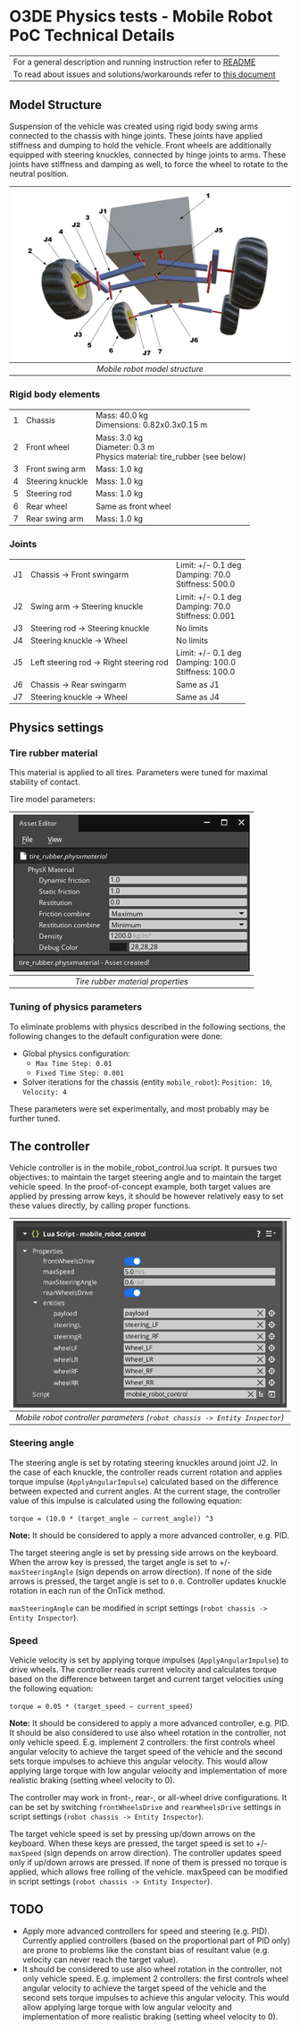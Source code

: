 # O3DE Physics tests - Mobile Robot PoC Technical Details

|   | 
| --| 
|For a general description and running instruction refer to [README](../README.md) |
|To read about issues and solutions/workarounds refer to [this document](Mobile_Robot_Issues.md) |

## Model Structure

Suspension of the vehicle was created using rigid body swing arms connected to the chassis with hinge joints. These joints have applied stiffness and dumping to hold the vehicle. Front wheels are additionally equipped with steering knuckles, connected by hinge joints to arms. These joints have stiffness and damping as well, to force the wheel to rotate to the neutral position.

| ![Mobile robot model structure](mobile_robot_model_structure.png) |
|:--:| 
| *Mobile robot model structure* |

### Rigid body elements

|   |   |   |
| --| --| --|
| 1 | Chassis | Mass: 40.0 kg<br /> Dimensions: 0.82x0.3x0.15 m |
| 2 | Front wheel | Mass: 3.0 kg<br /> Diameter: 0.3 m<br />Physics material: tire_rubber (see below) |
| 3 | Front swing arm | Mass: 1.0 kg |
| 4 | Steering knuckle | Mass: 1.0 kg |
| 5 | Steering rod | Mass: 1.0 kg |
| 6 | Rear wheel | Same as front wheel |
| 7 | Rear swing arm | Mass: 1.0 kg |

### Joints

|   |   |   |
| --| --| --|
| J1 | Chassis -> Front swingarm |  Limit: +/- 0.1 deg<br />Damping: 70.0<br />Stiffness: 500.0 |
| J2 | Swing arm -> Steering knuckle |  Limit: +/- 0.1 deg<br />Damping: 70.0<br />Stiffness: 0.001 |
| J3 | Steering rod -> Steering knuckle |   No limits |
| J4 | Steering knuckle -> Wheel |  No limits |
| J5 | Left steering rod -> Right steering rod | Limit: +/- 0.1 deg<br />Damping: 100.0<br />Stiffness: 100.0 |
| J6 | Chassis -> Rear swingarm |   Same as J1 |
| J7 | Steering knuckle -> Wheel |  Same as J4 |

## Physics settings 

### Tire rubber material

This material is applied to all tires. Parameters were tuned for maximal stability of contact. 

Tire model parameters:

| ![Tire rubber material properties](tire_physics_material.png) |
|:--:| 
| *Tire rubber material properties* |


### Tuning of physics parameters

To eliminate problems with physics described in the following sections, the following changes to the default configuration were done:
- Global physics configuration: 
    - `Max Time Step: 0.01`
    - `Fixed Time Step: 0.001`
- Solver iterations for the chassis (entity `mobile_robot`): `Position: 10`, `Velocity: 4`

These parameters were set experimentally, and most probably may be further tuned. 

## The controller

Vehicle controller is in the mobile_robot_control.lua script. It pursues two objectives: to maintain the target steering angle and to maintain the target vehicle speed. In the proof-of-concept example, both target values are applied by pressing arrow keys, it should be however relatively easy to set these values directly, by calling proper functions.

| ![Mobile robot controller parameters](controller_settings.png) |
|:--:| 
| *Mobile robot controller parameters (`robot chassis -> Entity Inspector`)* |

### Steering angle

The steering angle is set by rotating steering knuckles around joint J2. In the case of each knuckle, the controller reads current rotation and applies torque impulse (`ApplyAngularImpulse`) calculated based on the difference between expected and current angles. At the current stage, the controller value of this impulse is calculated using the following equation:

`torque = (10.0 * (target_angle – current_angle)) ^3`

**Note:** It should be considered to apply a more advanced controller, e.g. PID.

The target steering angle is set by pressing side arrows on the keyboard. When the arrow key is pressed, the target angle is set to +/- `maxSteeringAngle` (sign depends on arrow direction). If none of the side arrows is pressed, the target angle is set to `0.0`. Controller updates knuckle rotation in each run of the OnTick method.

`maxSteeringAngle` can be modified in script settings (`robot chassis -> Entity Inspector`).

### Speed

Vehicle velocity is set by applying torque impulses (`ApplyAngularImpulse`) to drive wheels. The controller reads current velocity and calculates torque based on the difference between target and current target velocities using the following equation:

`torque = 0.05 * (target_speed – current_speed)`

**Note:** It should be considered to apply a more advanced controller, e.g. PID. It should be also considered to use also wheel rotation in the controller, not only vehicle speed. E.g. implement 2 controllers: the first controls wheel angular velocity to achieve the target speed of the vehicle and the second sets torque impulses to achieve this angular velocity. This would allow applying large torque with low angular velocity and implementation of more realistic braking (setting wheel velocity to 0).

The controller may work in front-, rear-, or all-wheel drive configurations. It can be set by switching `frontWheelsDrive` and `rearWheelsDrive` settings in script settings (`robot chassis -> Entity Inspector`).

The target vehicle speed is set by pressing up/down arrows on the keyboard. When these keys are pressed, the target speed is set to +/- `maxSpeed` (sign depends on arrow direction). The controller updates speed only if up/down arrows are pressed. If none of them is pressed no torque is applied, which allows free rolling of the vehicle.
maxSpeed can be modified in script settings (`robot chassis -> Entity Inspector`).

## TODO
- Apply more advanced controllers for speed and steering (e.g. PID). Currently applied controllers (based on the proportional part of PID only) are prone to problems like the constant bias of resultant value (e.g. velocity can never reach the target value).
- It should be considered to use also wheel rotation in the controller, not only vehicle speed. E.g. implement 2 controllers: the first controls wheel angular velocity to achieve the target speed of the vehicle and the second sets torque impulses to achieve this angular velocity. This would allow applying large torque with low angular velocity and implementation of more realistic braking (setting wheel velocity to 0).

